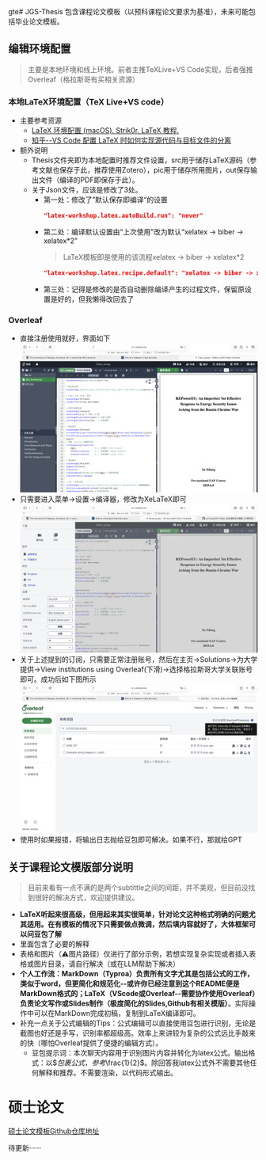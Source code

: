 gte# JGS-Thesis
包含课程论文模板（以预科课程论文要求为基准），未来可能包括毕业论文模板。
## 编辑环境配置
> 主要是本地环境和线上环境。前者主推TeXLive+VS Code实现，后者强推Overleaf（格拉斯哥有买相关资源）

### 本地LaTeX环境配置（TeX Live+VS code）
- 主要参考资源
  - [LaTeX 环境配置 (macOS). Strik0r. LaTeX 教程.](https://www.bilibili.com/video/BV1xCNfejEMv?vd_source=03933c815d0479ac0dc2b0f082cd8fb8)
  - [知乎--VS Code 配置 LaTeX 时如何实现源代码与目标文件的分离](https://zhuanlan.zhihu.com/p/24397052814)
- 额外说明
  - Thesis文件夹即为本地配置时推荐文件设置，src用于储存LaTeX源码（参考文献也保存于此，推荐使用Zotero），pic用于储存所用图片，out保存输出文件（编译的PDF即保存于此）。
  - 关于Json文件，应该是修改了3处。
    - 第一处：修改了”默认保存即编译“的设置
      ```Json
      "latex-workshop.latex.autoBuild.run": "never"
      ```
    - 第二处：编译默认设置由“上次使用”改为默认“xelatex -> biber -> xelatex*2”
      > LaTeX模板即是使用的该流程xelatex -> biber -> xelatex*2
      ```Json
      "latex-workshop.latex.recipe.default": "xelatex -> biber -> xelatex*2"
      ```
    - 第三处：记得是修改的是否自动删除编译产生的过程文件，保留原设置是好的，但我懒得改回去了

### Overleaf
- 直接注册使用就好，界面如下
  ![界面](./pic4readme/jiemian.png)
- 只需要进入菜单->设置->编译器，修改为XeLaTeX即可
  ![设置](./pic4readme/shezhi.png)
- 关于上述提到的订阅，只需要正常注册账号，然后在主页->Solutions->为大学提供->View institutions using Overleaf(下滑)->选择格拉斯哥大学关联账号即可。成功后如下图所示
  ![订阅](./pic4readme/dingyue.png)
- 使用时如果报错，将输出日志抛给豆包即可解决。如果不行，那就给GPT

## 关于课程论文模版部分说明
> 目前来看有一点不满的是两个subtittle之间的间距，并不美观，但目前没找到很好的解决方式，欢迎提供建议。
- **LaTeX听起来很高级，但用起来其实很简单，针对论文这种格式明确的问题尤其适用。在有模板的情况下只需要做点微调，然后填内容就好了，大体框架可以问豆包了解**
- 里面包含了必要的解释
- 表格和图片（⚠️图片路径）仅进行了部分示例，若想实现复杂实现或者插入表格或图片目录，请自行解决（或在LLM帮助下解决）
- **个人工作流：MarkDown（Typroa）负责所有文字尤其是包括公式的工作，类似于word，但更简化和规范化--或许你已经注意到这个README便是MarkDown格式的；LaTeX（VScode或Overleaf--需要协作使用Overleaf）负责论文写作或Slides制作（极度简化的Slides,Github有相关模版）**。实际操作中可以在MarkDown完成初稿，复制到LaTeX编译即可。
- 补充一点关于公式编辑的Tips：公式编辑可以直接使用豆包进行识别，无论是截图也好还是手写，识别率都超级高。效率上来讲较为复杂的公式远比手敲来的快（哪怕Overleaf提供了便捷的编辑方式）。
  - 豆包提示词：本次聊天内容用于识别图片内容并转化为latex公式。输出格式：以$$包裹公式，参考$\frac{1}{2}$。除回答我latex公式外不需要其他任何解释和推荐。不需要渲染，以代码形式输出。
# 硕士论文
[硕士论文模板Github仓库地址](https://github.com/NewFuture/NKThesis)

待更新······
